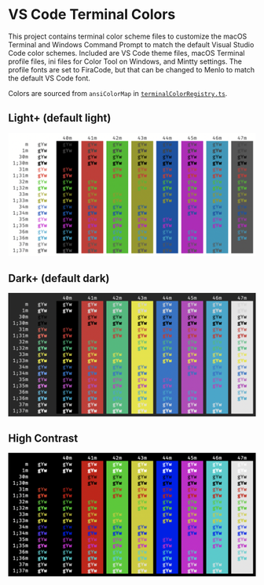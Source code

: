 # VS Code Terminal Colors

This project contains terminal color scheme files to customize the macOS
Terminal and Windows Command Prompt to match the default Visual Studio
Code color schemes. Included are VS Code theme files, macOS Terminal
profile files, ini files for Color Tool on Windows, and Mintty settings.
The profile fonts are set to FiraCode, but that can be changed to Menlo
to match the default VS Code font.

Colors are sourced from `ansiColorMap` in
[`terminalColorRegistry.ts`](https://github.com/microsoft/vscode/blob/master/src/vs/workbench/contrib/terminal/common/terminalColorRegistry.ts).

## Light+ (default light)

![Light+ preview](images/default-light.png)

## Dark+ (default dark)

![Dark+ preview](images/default-dark.png)

## High Contrast

![High Contrast preview](images/hc.png)
